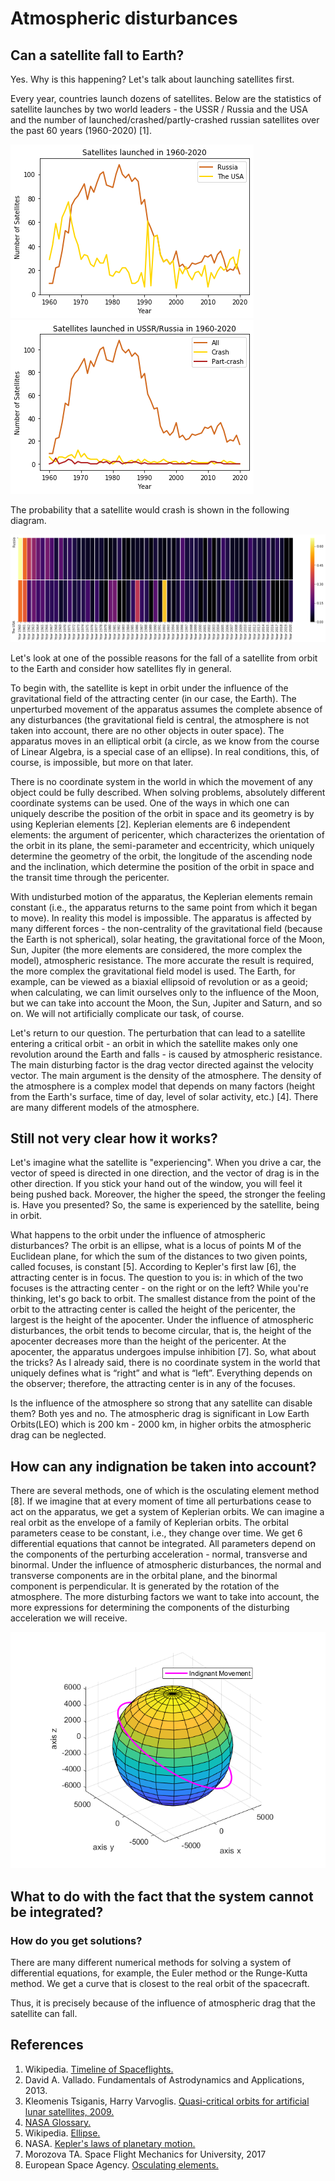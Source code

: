 # Atmospheric disturbances
## Can a satellite fall to Earth?
Yes. Why is this happening? Let's talk about launching satellites first.

Every year, countries launch dozens of satellites. Below are the statistics of satellite launches by two world leaders - the USSR / Russia and the USA and the number of launched/crashed/partly-crashed russian satellites over the past 60 years (1960-2020) [1].
 
![](Both.png) ![](Russia.png)

The probability that a satellite would crash is shown in the following diagram.

![](Heatmap.png)

Let's look at one of the possible reasons for the fall of a satellite from orbit to the Earth and consider how satellites fly in general.

To begin with, the satellite is kept in orbit under the influence of the gravitational field of the attracting center (in our case, the Earth). The unperturbed movement of the apparatus assumes the complete absence of any disturbances (the gravitational field is central, the atmosphere is not taken into account, there are no other objects in outer space). The apparatus moves in an elliptical orbit (a circle, as we know from the course of Linear Algebra, is a special case of an ellipse). In real conditions, this, of course, is impossible, but more on that later.

There is no coordinate system in the world in which the movement of any object could be fully described. When solving problems, absolutely different coordinate systems can be used. One of the ways in which one can uniquely describe the position of the orbit in space and its geometry is by using Keplerian elements [2]. Keplerian elements are 6 independent elements: the argument of pericenter, which characterizes the orientation of the orbit in its plane, the semi-parameter and eccentricity, which uniquely determine the geometry of the orbit, the longitude of the ascending node and the inclination, which determine the position of the orbit in space and the transit time through the pericenter.

With undisturbed motion of the apparatus, the Keplerian elements remain constant (i.e., the apparatus returns to the same point from which it began to move). In reality this model is impossible. The apparatus is affected by many different forces - the non-centrality of the gravitational field (because the Earth is not spherical), solar heating, the gravitational force of the Moon, Sun, Jupiter (the more elements are considered, the more complex the model), atmospheric resistance. The more accurate the result is required, the more complex the gravitational field model is used. The Earth, for example, can be viewed as a biaxial ellipsoid of revolution or as a geoid; when calculating, we can limit ourselves only to the influence of the Moon, but we can take into account the Moon, the Sun, Jupiter and Saturn, and so on. We will not artificially complicate our task, of course.

Let's return to our question. The perturbation that can lead to a satellite entering a critical orbit - an orbit in which the satellite makes only one revolution around the Earth and falls - is caused by atmospheric resistance. The main disturbing factor is the drag vector directed against the velocity vector. The main argument is the density of the atmosphere. The density of the atmosphere is a complex model that depends on many factors (height from the Earth's surface, time of day, level of solar activity, etc.) [4]. There are many different models of the atmosphere.

## Still not very clear how it works? 
Let's imagine what the satellite is "experiencing". When you drive a car, the vector of speed is directed in one direction, and the vector of drag is in the other direction. If you stick your hand out of the window, you will feel it being pushed back. Moreover, the higher the speed, the stronger the feeling is. Have you presented? So, the same is experienced by the satellite, being in orbit.

What happens to the orbit under the influence of atmospheric disturbances? The orbit is an ellipse, what is a locus of points M of the Euclidean plane, for which the sum of the distances to two given points, called focuses, is constant [5]. According to Kepler's first law [6], the attracting center is in focus. The question to you is: in which of the two focuses is the attracting center - on the right or on the left? While you're thinking, let's go back to orbit. The smallest distance from the point of the orbit to the attracting center is called the height of the pericenter, the largest is the height of the apocenter. Under the influence of atmospheric disturbances, the orbit tends to become circular, that is, the height of the apocenter decreases more than the height of the pericenter. At the apocenter, the apparatus undergoes impulse inhibition [7]. So, what about the tricks? As I already said, there is no coordinate system in the world that uniquely defines what is “right” and what is “left”. Everything depends on the observer; therefore, the attracting center is in any of the focuses.

Is the influence of the atmosphere so strong that any satellite can disable them? Both yes and no. The atmospheric drag is significant in Low Earth Orbits(LEO) which is 200 km - 2000 km, in higher orbits the atmospheric drag can be neglected.

## How can any indignation be taken into account? 
There are several methods, one of which is the osculating element method [8]. If we imagine that at every moment of time all perturbations cease to act on the apparatus, we get a system of Keplerian orbits. We can imagine a real orbit as the envelope of a family of Keplerian orbits. The orbital parameters cease to be constant, i.e., they change over time. We get 6 differential equations that cannot be integrated. All parameters depend on the components of the perturbing acceleration - normal, transverse and binormal. Under the influence of atmospheric disturbances, the normal and transverse components are in the orbital plane, and the binormal component is perpendicular. It is generated by the rotation of the atmosphere. The more disturbing factors we want to take into account, the more expressions for determining the components of the disturbing acceleration we will receive.

![](Movement.png)

## What to do with the fact that the system cannot be integrated? 
### How do you get solutions? 
There are many different numerical methods for solving a system of differential equations, for example, the Euler method or the Runge-Kutta method. We get a curve that is closest to the real orbit of the spacecraft.

Thus, it is precisely because of the influence of atmospheric drag that the satellite can fall.

## References
1. Wikipedia. [Timeline of Spaceflights.](https://en.wikipedia.org/wiki/Timeline_of_spaceflight)
2. David A. Vallado. Fundamentals of Astrodynamics and Applications, 2013.
3. Kleomenis Tsiganis, Harry Varvoglis. [Quasi-critical orbits for artificial lunar satellites, 2009.](https://www.researchgate.net/publication/225586921_Quasi-critical_orbits_for_artificial_lunar_satellites)
4. [NASA Glossary.](https://www.grc.nasa.gov/www/k-12/TRC/laefs/laefs_a.html#atmospheric_pressure)
5. Wikipedia. [Ellipse.](https://simple.wikipedia.org/wiki/Ellipse)
6. NASA. [Kepler's laws of planetary motion.](https://solarsystem.nasa.gov/resources/310/orbits-and-keplers-laws/)
7. Morozova TA. Space Flight Mechanics for University, 2017
8. European Space Agency. [Osculating elements.](https://gssc.esa.int/navipedia/index.php/Osculating_Elements)
